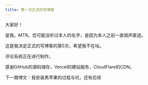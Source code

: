 ```yaml
---
title: 第一次正式的写博客
---
```


大家好！

是我，MTR。您可能没听过本人的名字，是因为本人之前一直销声匿迹。

这是我决定正式的写博客的第5次，希望我不在咕。

评论系统正在进行制作。

感谢GitHub的源码储存，Vercel的建站服务，CloudFlare的CDN。

下一期博文：我安装黑苹果的过程与坑，还有后续
